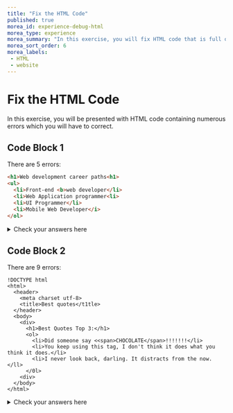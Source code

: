 ```yaml
---
title: "Fix the HTML Code"
published: true
morea_id: experience-debug-html
morea_type: experience
morea_summary: "In this exercise, you will fix HTML code that is full of errors."
morea_sort_order: 6
morea_labels:
 - HTML
 - website
---
```


# Fix the HTML Code

In this exercise, you will be presented with HTML code containing numerous errors which you will have to correct.

## Code Block 1

There are 5 errors:

```html
<h1>Web development career paths<h1>
<ul>
  <li>Front-end <b>web developer</li>
  <li>Web Application programmer<li>
  <li>UI Programmer</li>
  <li>Mobile Web Developer</i>
</ol>
```

<details>
  <summary>Check your answers here</summary>
  <pre>
&lt;h1>Web development career paths&lt;/h1>
&lt;ul>
  &lt;li>Front-end &lt;b>web developer&lt;/b>&lt;/li>
  &lt;li>Web Application programmer&lt;/li>
  &lt;li>UI Programmer&lt;/li>
  &lt;li>Mobile Web Developer&lt;/li>
&lt;/ul>
  </pre>
</details>

## Code Block 2

There are 9 errors: 

```
!DOCTYPE html
<html>
  <header>
    <meta charset utf-8>
    <title>Best quotes</t1tle>
  </header>
  <body>
    <div>
      <h1>Best Quotes Top 3:</h1>
      <ol>
        <li>Did someone say <<span>CHOCOLATE</span>!!!!!!!</li>
        <li>You keep using this tag, I don't think it does what you think it does.</li>
        <li>I never look back, darling. It distracts from the now.</ll>
      </0l>
    <div>
  </body>
</html>
```

<details>
  <summary>Check your answers here</summary>
  <pre>
&lt;!DOCTYPE html>
&lt;html>
  &lt;head>
    &lt;meta charset="utf-8">
    &lt;title>Best quotes&lt;/title>
  &lt;/head>
  &lt;body>
    &lt;div>
      &lt;h1>Best Quotes Top 3:&lt;/h1>
      &lt;ol>
        &lt;li>Did someone say &lt;span>CHOCOLATE&lt;/span>!!!!!!!&lt;/li>
        &lt;li>You keep using this tag, I don't think it does what you think it does.&lt;/li>
        &lt;li>I never look back, darling. It distracts from the now.&lt;/li>
      &lt;/ol>
    &lt;/div>
  &lt;/body>
&lt;/html>
  </pre>
</details>

<br>
